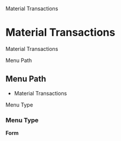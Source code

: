 
Material Transactions
# Material Transactions


Material Transactions

Menu Path
## Menu Path



- Material Transactions

Menu Type
### Menu Type

**Form**

